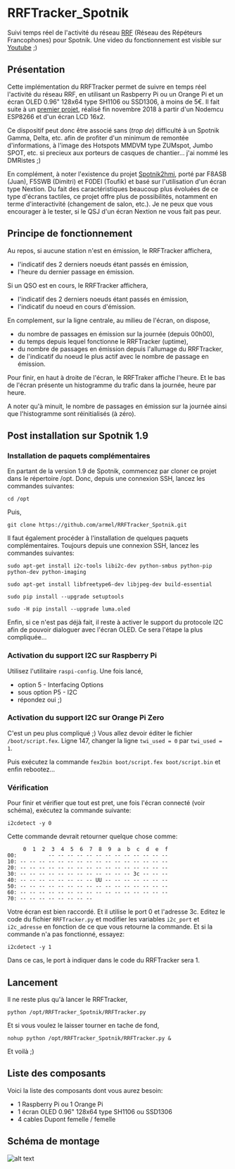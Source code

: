 # RRFTracker_Spotnik
Suivi temps réel de l'activité du réseau [RRF](https://f5nlg.wordpress.com/2015/12/28/nouveau-reseau-french-repeater-network/) (Réseau des Répéteurs Francophones) pour Spotnik. Une video du fonctionnement est visible sur [Youtube](https://www.youtube.com/watch?v=rVW8xczVpEo) ;)

## Présentation

Cette implémentation du RRFTracker permet de suivre en temps réel l'activité du réseau RRF, en utilisant un Rasbperry Pi ou un Orange Pi et un écran OLED 0.96" 128x64 type SH1106 ou SSD1306, à moins de 5€. Il fait suite à un [premier projet](https://github.com/armel/RRFTracker), réalisé fin novembre 2018 à partir d'un Nodemcu ESP8266 et d'un écran LCD 16x2.

Ce dispositif peut donc être associé sans (_trop de_) difficulté à un Spotnik Gamma, Delta, etc. afin de profiter d'un minimum de remontée d'informations, à l'image des Hotspots MMDVM type ZUMspot, Jumbo SPOT, etc. si precieux aux porteurs de casques de chantier... j'ai nommé les DMRistes ;)

En complément, à noter l'existence du projet [Spotnik2hmi](https://github.com/F8ASB/spotnik2hmi), porté par F8ASB (Juan), F5SWB (Dimitri) et F0DEI (Toufik) et basé sur l'utilisation d'un écran type Nextion. Du fait des caractéristiques beaucoup plus évoluées de ce type d'écrans tactiles, ce projet offre plus de possibilités, notamment en terme d'interactivité (changement de salon, etc.). Je ne peux que vous encourager à le tester, si le QSJ d'un écran Nextion ne vous fait pas peur. 

## Principe de fonctionnement

Au repos, si aucune station n'est en émission, le RRFTracker affichera,

* l'indicatif des 2 derniers noeuds étant passés en émission,
* l'heure du dernier passage en émission.

Si un QSO est en cours, le RRFTracker affichera,

* l'indicatif des 2 derniers noeuds étant passés en émission,
* l'indicatif du noeud en cours d'émission.

En complement, sur la ligne centrale, au milieu de l'écran, on dispose,

* du nombre de passages en émission sur la journée (depuis 00h00),
* du temps depuis lequel fonctionne le RRFTracker (uptime),
* du nombre de passages en émission depuis l'allumage du RRFTracker,
* de l'indicatif du noeud le plus actif avec le nombre de passage en émission.

Pour finir, en haut à droite de l'écran, le RRFTraker affiche l'heure. Et le bas de l'écran présente un histogramme du trafic dans la journée, heure par heure.

A noter qu'à minuit, le nombre de passages en émission sur la journée ainsi que l'histogramme sont réinitialisés (à zéro). 

## Post installation sur Spotnik 1.9

### Installation de paquets complémentaires

En partant de la version 1.9 de Spotnik, commencez par cloner ce projet dans le répertoire /opt. Donc, depuis une connexion SSH, lancez les commandes suivantes:

`cd /opt`

Puis, 

`git clone https://github.com/armel/RRFTracker_Spotnik.git`

Il faut également procéder à l'installation de quelques paquets complémentaires. Toujours depuis une connexion SSH, lancez les commandes suivantes:

`sudo apt-get install i2c-tools libi2c-dev python-smbus python-pip python-dev python-imaging`

`sudo apt-get install libfreetype6-dev libjpeg-dev build-essential`

`sudo pip install --upgrade setuptools`

`sudo -H pip install --upgrade luma.oled`

Enfin, si ce n'est pas déjà fait, il reste à activer le support du protocole I2C afin de pouvoir dialoguer avec l'écran OLED. Ce sera l'étape la plus compliquée...

### Activation du support I2C sur Raspberry Pi

Utilisez l'utilitaire `raspi-config`. Une fois lancé,

* option 5 - Interfacing Options
* sous option P5 - I2C
* répondez oui ;)
 

### Activation du support I2C sur Orange Pi Zero

C'est un peu plus compliqué ;) Vous allez devoir éditer le fichier `/boot/script.fex`. Ligne 147, changer la ligne `twi_used = 0` par `twi_used = 1`.

Puis exécutez la commande `fex2bin boot/script.fex boot/script.bin` et enfin rebootez...

### Vérification

Pour finir et vérifier que tout est pret, une fois l'écran connecté (voir schéma), exécutez la commande suivante:

`i2cdetect -y 0`

Cette commande devrait retourner quelque chose comme:

```
     0  1  2  3  4  5  6  7  8  9  a  b  c  d  e  f
00:          -- -- -- -- -- -- -- -- -- -- -- -- --
10: -- -- -- -- -- -- -- -- -- -- -- -- -- -- -- --
20: -- -- -- -- -- -- -- -- -- -- -- -- -- -- -- --
30: -- -- -- -- -- -- -- -- -- -- -- -- 3c -- -- --
40: -- -- -- -- -- -- -- -- UU -- -- -- -- -- -- --
50: -- -- -- -- -- -- -- -- -- -- -- -- -- -- -- --
60: -- -- -- -- -- -- -- -- -- -- -- -- -- -- -- --
70: -- -- -- -- -- -- -- --
```

Votre écran est bien raccordé. Et il utilise le port 0 et l'adresse 3c. Editez le code du fichier `RRFTracker.py` et modifier les variables `i2c_port` et `i2c_adresse` en fonction de ce que vous retourne la commande. Et si la commande n'a pas fonctionné, essayez:

`i2cdetect -y 1`

Dans ce cas, le port à indiquer dans le code du RRFTracker sera 1.

## Lancement

Il ne reste plus qu'à lancer le RRFTracker,

`python /opt/RRFTracker_Spotnik/RRFTracker.py`

Et si vous voulez le laisser tourner en tache de fond,

`nohup python /opt/RRFTracker_Spotnik/RRFTracker.py &`

Et voilà ;)

## Liste des composants

Voici la liste des composants dont vous aurez besoin:

* 1 Raspberry Pi ou 1 Orange Pi
* 1 écran OLED 0.96" 128x64 type SH1106 ou SSD1306
* 4 cables Dupont femelle / femelle
 
## Schéma de montage

![alt text](https://github.com/armel/RRFTracker_Spotnik/blob/master/doc/RRFTracker.png)